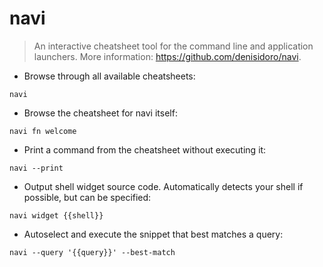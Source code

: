 # navi

> An interactive cheatsheet tool for the command line and application launchers.
> More information: <https://github.com/denisidoro/navi>.

- Browse through all available cheatsheets:

`navi`

- Browse the cheatsheet for navi itself:

`navi fn welcome`

- Print a command from the cheatsheet without executing it:

`navi --print`

- Output shell widget source code. Automatically detects your shell if possible, but can be specified:

`navi widget {{shell}}`

- Autoselect and execute the snippet that best matches a query:

`navi --query '{{query}}' --best-match`

